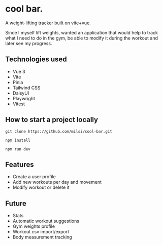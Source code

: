 # cool bar.

A weight-lifting tracker built on vite+vue.

Since I myself lift weights, wanted an application that would help to track what I need to do in the gym, be able to modify it during the workout and later see my progress.

## Technologies used

- Vue 3
- Vite
- Pinia
- Tailwind CSS
- DaisyUI
- Playwright
- Vitest

## How to start a project locally

```
git clone https://github.com/milsi/cool-bar.git
```

```
npm install
```

```
npm run dev
```

## Features

- Create a user profile
- Add new workouts per day and movement
- Modify workout or delete it

## Future

- Stats
- Automatic workout suggestions
- Gym weights profile
- Workout csv import/export
- Body measurement tracking
